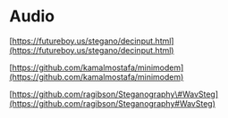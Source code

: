# Audio

[https://futureboy.us/stegano/decinput.html](https://futureboy.us/stegano/decinput.html)

[https://github.com/kamalmostafa/minimodem](https://github.com/kamalmostafa/minimodem)

[https://github.com/ragibson/Steganography\#WavSteg](https://github.com/ragibson/Steganography#WavSteg)

